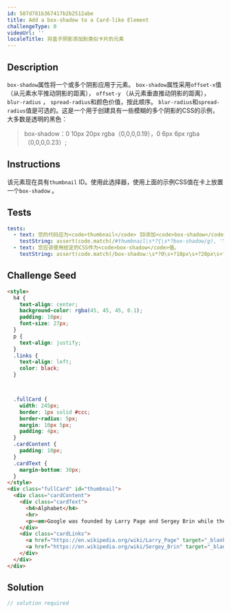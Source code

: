 ```yaml
---
id: 587d781b367417b2b2512abe
title: Add a box-shadow to a Card-like Element
challengeType: 0
videoUrl: ''
localeTitle: 将盒子阴影添加到类似卡片的元素
---
```


## Description
<section id="description"> <code>box-shadow</code>属性将一个或多个阴影应用于元素。 <code>box-shadow</code>属性采用<code>offset-x</code>值（从元素水平推动阴影的距离）， <code>offset-y</code> （从元素垂直推动阴影的距离）， <code>blur-radius</code> ， <code>spread-radius</code>和颜色价值，按此顺序。 <code>blur-radius</code>和<code>spread-radius</code>值是可选的。这是一个用于创建具有一些模糊的多个阴影的CSS的示例，大多数是透明的黑色： <blockquote> box-shadow：0 10px 20px rgba（0,0,0,0.19），0 6px 6px rgba（0,0,0,0.23）; </blockquote></section>

## Instructions
<section id="instructions">该元素现在具有<code>thumbnail</code> ID。使用此选择器，使用上面的示例CSS值在卡上放置一个<code>box-shadow</code> 。 </section>

## Tests
<section id='tests'>

```yml
tests:
  - text: 您的代码应为<code>thumbnail</code> ID添加<code>box-shadow</code>属性。
    testString: assert(code.match(/#thumbnail\s*?{\s*?box-shadow/g), 'Your code should add a <code>box-shadow</code> property for the <code>thumbnail</code> id.');
  - text: 您应该使用给定的CSS作为<code>box-shadow</code>值。
    testString: assert(code.match(/box-shadow:\s*?0\s+?10px\s+?20px\s+?rgba\(\s*?0\s*?,\s*?0\s*?,\s*?0\s*?,\s*?0?\.19\),\s*?0\s+?6px\s+?6px\s+?rgba\(\s*?0\s*?,\s*?0\s*?,\s*?0\s*?,\s*?0?\.23\)/gi), 'You should use the given CSS for the <code>box-shadow</code> value.');

```

</section>

## Challenge Seed
<section id='challengeSeed'>

<div id='html-seed'>

```html
<style>
  h4 {
    text-align: center;
    background-color: rgba(45, 45, 45, 0.1);
    padding: 10px;
    font-size: 27px;
  }
  p {
    text-align: justify;
  }
  .links {
    text-align: left;
    color: black;
  }



  .fullCard {
    width: 245px;
    border: 1px solid #ccc;
    border-radius: 5px;
    margin: 10px 5px;
    padding: 4px;
  }
  .cardContent {
    padding: 10px;
  }
  .cardText {
    margin-bottom: 30px;
  }
</style>
<div class="fullCard" id="thumbnail">
  <div class="cardContent">
    <div class="cardText">
      <h4>Alphabet</h4>
      <hr>
      <p><em>Google was founded by Larry Page and Sergey Brin while they were <u>Ph.D. students</u> at <strong>Stanford University</strong>.</em></p>
    </div>
    <div class="cardLinks">
      <a href="https://en.wikipedia.org/wiki/Larry_Page" target="_blank" class="links">Larry Page</a><br><br>
      <a href="https://en.wikipedia.org/wiki/Sergey_Brin" target="_blank" class="links">Sergey Brin</a>
    </div>
  </div>
</div>

```

</div>



</section>

## Solution
<section id='solution'>

```js
// solution required
```
</section>
